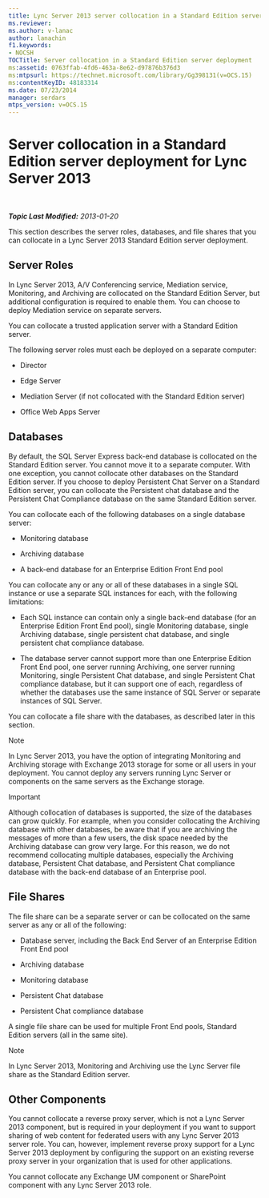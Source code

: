 ```yaml
---
title: Lync Server 2013 server collocation in a Standard Edition server deployment
ms.reviewer: 
ms.author: v-lanac
author: lanachin
f1.keywords:
- NOCSH
TOCTitle: Server collocation in a Standard Edition server deployment
ms:assetid: 0763ffab-4fd6-463a-8e62-d97876b376d3
ms:mtpsurl: https://technet.microsoft.com/library/Gg398131(v=OCS.15)
ms:contentKeyID: 48183314
ms.date: 07/23/2014
manager: serdars
mtps_version: v=OCS.15
---
```


<div data-xmlns="http://www.w3.org/1999/xhtml">

<div class="topic" data-xmlns="http://www.w3.org/1999/xhtml" data-msxsl="urn:schemas-microsoft-com:xslt" data-cs="http://msdn.microsoft.com/en-us/">

<div data-asp="http://msdn2.microsoft.com/asp">

# Server collocation in a Standard Edition server deployment for Lync Server 2013

</div>

<div id="mainSection">

<div id="mainBody">

<span> </span>

_**Topic Last Modified:** 2013-01-20_

This section describes the server roles, databases, and file shares that you can collocate in a Lync Server 2013 Standard Edition server deployment.

<div>

## Server Roles

In Lync Server 2013, A/V Conferencing service, Mediation service, Monitoring, and Archiving are collocated on the Standard Edition Server, but additional configuration is required to enable them. You can choose to deploy Mediation service on separate servers.

You can collocate a trusted application server with a Standard Edition server.

The following server roles must each be deployed on a separate computer:

  - Director

  - Edge Server

  - Mediation Server (if not collocated with the Standard Edition server)

  - Office Web Apps Server

</div>

<div>

## Databases

By default, the SQL Server Express back-end database is collocated on the Standard Edition server. You cannot move it to a separate computer. With one exception, you cannot collocate other databases on the Standard Edition server. If you choose to deploy Persistent Chat Server on a Standard Edition server, you can collocate the Persistent chat database and the Persistent Chat Compliance database on the same Standard Edition server.

You can collocate each of the following databases on a single database server:

  - Monitoring database

  - Archiving database

  - A back-end database for an Enterprise Edition Front End pool

You can collocate any or any or all of these databases in a single SQL instance or use a separate SQL instances for each, with the following limitations:

  - Each SQL instance can contain only a single back-end database (for an Enterprise Edition Front End pool), single Monitoring database, single Archiving database, single persistent chat database, and single persistent chat compliance database.

  - The database server cannot support more than one Enterprise Edition Front End pool, one server running Archiving, one server running Monitoring, single Persistent Chat database, and single Persistent Chat compliance database, but it can support one of each, regardless of whether the databases use the same instance of SQL Server or separate instances of SQL Server.

You can collocate a file share with the databases, as described later in this section.

<div>


> [!NOTE]  
> In Lync Server 2013, you have the option of integrating Monitoring and Archiving storage with Exchange 2013 storage for some or all users in your deployment. You cannot deploy any servers running Lync Server or components on the same servers as the Exchange storage.



</div>

<div>


> [!IMPORTANT]  
> Although collocation of databases is supported, the size of the databases can grow quickly. For example, when you consider collocating the Archiving database with other databases, be aware that if you are archiving the messages of more than a few users, the disk space needed by the Archiving database can grow very large. For this reason, we do not recommend collocating multiple databases, especially the Archiving database, Persistent Chat database, and Persistent Chat compliance database with the back-end database of an Enterprise pool.



</div>

</div>

<div>

## File Shares

The file share can be a separate server or can be collocated on the same server as any or all of the following:

  - Database server, including the Back End Server of an Enterprise Edition Front End pool

  - Archiving database

  - Monitoring database

  - Persistent Chat database

  - Persistent Chat compliance database

A single file share can be used for multiple Front End pools, Standard Edition servers (all in the same site).

<div>


> [!NOTE]  
> In Lync Server 2013, Monitoring and Archiving use the Lync Server file share as the Standard Edition server.



</div>

</div>

<div>

## Other Components

You cannot collocate a reverse proxy server, which is not a Lync Server 2013 component, but is required in your deployment if you want to support sharing of web content for federated users with any Lync Server 2013 server role. You can, however, implement reverse proxy support for a Lync Server 2013 deployment by configuring the support on an existing reverse proxy server in your organization that is used for other applications.

You cannot collocate any Exchange UM component or SharePoint component with any Lync Server 2013 role.

</div>

</div>

<span> </span>

</div>

</div>

</div>

